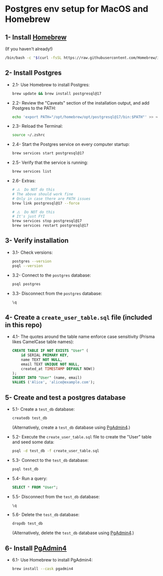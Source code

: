 # Postgres env setup for MacOS and Homebrew

## 1- Install [Homebrew](https://brew.sh/)

(If you haven't already!)

```bash
/bin/bash -c "$(curl -fsSL https://raw.githubusercontent.com/Homebrew/install/HEAD/install.sh)"
```

## 2- Install Postgres

- 2.1- Use Homebrew to install Postgres:

    ```bash
    brew update && brew install postgresql@17
    ```

- 2.2- Review the "Caveats" section of the installation output, and add Postgres to the PATH:

    ```bash
    echo 'export PATH="/opt/homebrew/opt/postgresql@17/bin:$PATH"' >> ~/.zshrc
    ```

- 2.3- Reload the Terminal:

    ```bash
    source ~/.zshrc
    ```

- 2.4- Start the Postgres service on every computer startup:

    ```bash
    brew services start postgresql@17
    ```

- 2.5- Verify that the service is running:

    ```bash
    brew services list
    ```

- 2.6- Extras:

    ```bash
    # ⚠️  Do NOT do this
    # The above should work fine
    # Only in case there are PATH issues
    brew link postgresql@17 --force
    ```

    ```bash
    # ⚠️  Do NOT do this
    # It's just FYI
    brew services stop postgresql@17
    brew services restart postgresql@17
    ```

## 3- Verify installation

- 3.1- Check versions:

    ```bash
    postgres --version
    psql --version
    ```

- 3.2- Connect to the `postgres` database:

    ```bash
    psql postgres
    ```

- 3.3- Disconnect from the `postgres` database:

    ```sql
    \q
    ```

## 4- Create a `create_user_table.sql` file (included in this repo)

- 4.1- The quotes around the table name enforce case sensitivity (Prisma likes CamelCase table names):

    ```sql
    CREATE TABLE IF NOT EXISTS "User" (
        id SERIAL PRIMARY KEY,
        name TEXT NOT NULL,
        email TEXT UNIQUE NOT NULL,
        created_at TIMESTAMP DEFAULT NOW()
    );
    INSERT INTO "User" (name, email)
    VALUES ('Alice', 'alice@example.com');
    ```

## 5- Create and test a postgres database

- 5.1- Create a `test_db` database:

    ```bash
    createdb test_db
    ```

    (Alternatively, create a `test_db` database using [PgAdmin4](https://formulae.brew.sh/cask/pgadmin4).)

- 5.2- Execute the `create_user_table.sql` file to create the "User" table and seed some data:

    ```bash
    psql -d test_db -f create_user_table.sql
    ```

- 5.3- Connect to the `test_db` database:

    ```bash
    psql test_db
    ```

- 5.4- Run a query:

    ```sql
    SELECT * FROM "User";
    ```

- 5.5- Disconnect from the `test_db` database:

    ```sql
    \q
    ```

- 5.6- Delete the `test_db` database:

    ```bash
    dropdb test_db
    ```

    (Alternatively, delete the `test_db` database using [PgAdmin4](https://formulae.brew.sh/cask/pgadmin4).)

## 6- Install [PgAdmin4](https://formulae.brew.sh/cask/pgadmin4)

- 6.1- Use Homebrew to install PgAdmin4:

    ```bash
    brew install --cask pgadmin4
    ```
